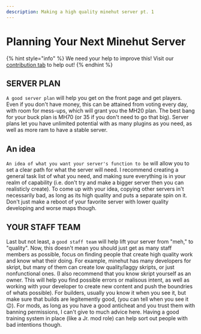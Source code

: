 ```yaml
---
description: Making a high quality minehut server pt. 1
---
```


# Planning Your Next Minehut Server

{% hint style="info" %} We need your help to improve this! Visit our [contribution tab](/contribute.md) to help out! {% endhint %}

## SERVER PLAN

`A good server plan` will help you get on the front page and get players. Even if you don't have money, this can be attained from voting every day, with room for mess-ups, which will grant you the MH20 plan. The best bang for your buck plan is MH70 (or 35 if you don't need to go that big). Server plans let you have unlimited potential with as many plugins as you need, as well as more ram to have a stable server.

## An idea

`An idea of what you want your server's function to be` will allow you to set a clear path for what the server will need. I recommend creating a general task list of what you need, and making sure everything is in your realm of capability (i.e. don't try and make a bigger server then you can realisticly create). To come up with your idea, copying other servers in't necessarily bad, as long as its high quality and puts a separate spin on it. Don't just make a reboot of your favorite server with lower quality developing and worse maps though.

## YOUR STAFF TEAM

Last but not least, a `good staff team` will help lift your server from "meh," to "quality". Now, this doesn't mean you should just get as many staff members as possible, focus on finding people that create high quality work and know what their doing. For example, minehut has many developers for skript, but many of them can create low quality/laggy skripts, or just nonfunctional ones. (I also recommend that you know skript yourself as an owner. This will help you find possible errors or malisous intent, as well as working with your developer to create new content and push the boundries of whats possible). For builders, usually you know it when you see it, but make sure that builds are legitemently good, (you can tell when you see it 😉). For mods, as long as you have a good anticheat and you trust them with banning permissions, I can't give to much advice here. Having a good training system in place (like a Jr. mod role) can help sort out people with bad intentions though.
